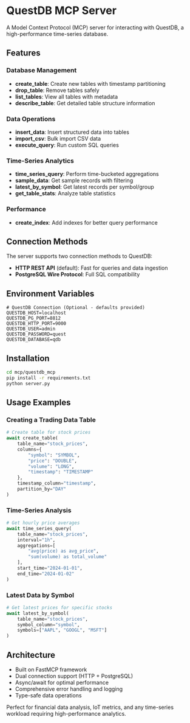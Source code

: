 # QuestDB MCP Server

A Model Context Protocol (MCP) server for interacting with QuestDB, a high-performance time-series database.

## Features

### Database Management
- **create_table**: Create new tables with timestamp partitioning
- **drop_table**: Remove tables safely
- **list_tables**: View all tables with metadata
- **describe_table**: Get detailed table structure information

### Data Operations
- **insert_data**: Insert structured data into tables
- **import_csv**: Bulk import CSV data
- **execute_query**: Run custom SQL queries

### Time-Series Analytics
- **time_series_query**: Perform time-bucketed aggregations
- **sample_data**: Get sample records with filtering
- **latest_by_symbol**: Get latest records per symbol/group
- **get_table_stats**: Analyze table statistics

### Performance
- **create_index**: Add indexes for better query performance

## Connection Methods

The server supports two connection methods to QuestDB:
- **HTTP REST API** (default): Fast for queries and data ingestion
- **PostgreSQL Wire Protocol**: Full SQL compatibility

## Environment Variables

```env
# QuestDB Connection (Optional - defaults provided)
QUESTDB_HOST=localhost
QUESTDB_PG_PORT=8812
QUESTDB_HTTP_PORT=9000
QUESTDB_USER=admin
QUESTDB_PASSWORD=quest
QUESTDB_DATABASE=qdb
```

## Installation

```bash
cd mcp/questdb_mcp
pip install -r requirements.txt
python server.py
```

## Usage Examples

### Creating a Trading Data Table
```python
# Create table for stock prices
await create_table(
    table_name="stock_prices",
    columns={
        "symbol": "SYMBOL",
        "price": "DOUBLE",
        "volume": "LONG",
        "timestamp": "TIMESTAMP"
    },
    timestamp_column="timestamp",
    partition_by="DAY"
)
```

### Time-Series Analysis
```python
# Get hourly price averages
await time_series_query(
    table_name="stock_prices",
    interval="1h",
    aggregations=[
        "avg(price) as avg_price",
        "sum(volume) as total_volume"
    ],
    start_time="2024-01-01",
    end_time="2024-01-02"
)
```

### Latest Data by Symbol
```python
# Get latest prices for specific stocks
await latest_by_symbol(
    table_name="stock_prices",
    symbol_column="symbol",
    symbols=["AAPL", "GOOGL", "MSFT"]
)
```

## Architecture

- Built on FastMCP framework
- Dual connection support (HTTP + PostgreSQL)
- Async/await for optimal performance
- Comprehensive error handling and logging
- Type-safe data operations

Perfect for financial data analysis, IoT metrics, and any time-series workload requiring high-performance analytics.